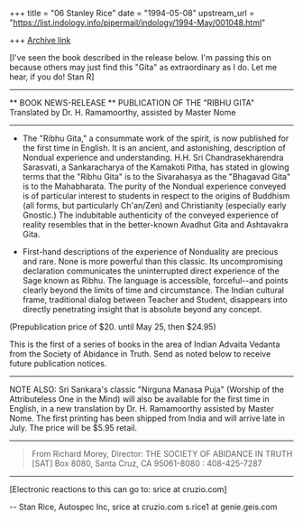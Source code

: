 +++
title = "06 Stanley Rice"
date = "1994-05-08"
upstream_url = "https://list.indology.info/pipermail/indology/1994-May/001048.html"

+++
[Archive link](https://list.indology.info/pipermail/indology/1994-May/001048.html)

[I've seen the book described in the release below. I'm 
passing this on because others may just find this "Gita"
as extraordinary as I do. Let me hear, if you do!  Stan R]

___________________________________________________________

** BOOK NEWS-RELEASE ** PUBLICATION OF THE "RIBHU GITA"
Translated by Dr. H. Ramamoorthy, assisted by Master Nome
___________________________________________________________

- The "Ribhu Gita," a consummate work of the spirit, is now
published for the first time in English. It is an ancient, and
astonishing, description of Nondual experience and understanding.
  H.H. Sri Chandrasekharendra Sarasvati, a Sankaracharya of the
Kamakoti Pitha, has stated in glowing terms that the "Ribhu
Gita" is to the Sivarahasya as the "Bhagavad Gita" is to the
Mahabharata. The purity of the Nondual experience conveyed 
is of particular interest to students in respect to the origins
of Buddhism (all forms, but particularly Ch'an/Zen) and
Christianity (especially early Gnostic.) The indubitable 
authenticity of the conveyed experience of reality resembles that
in the better-known Avadhut Gita and Ashtavakra Gita.

- First-hand descriptions of the experience of Nonduality are 
precious and rare. None is more powerful than this classic. Its
uncompromising declaration communicates the uninterrupted
direct experience of the Sage known as Ribhu. The language
is accessible, forceful--and points clearly beyond the limits of
time and circumstance. The Indian cultural frame, traditional
dialog between Teacher and Student, disappears into directly
penetrating insight that is absolute beyond any concept.

(Prepublication price of $20. until May 25, then $24.95) 

This is the first of a series of books in the area of Indian
Advaita Vedanta from the Society of Abidance in Truth. 
Send as noted below to receive future publication notices.

---------
NOTE ALSO: Sri Sankara's classic "Nirguna Manasa Puja" (Worship
of the Attributeless One in the Mind) will also be available
for the first time in English, in a new translation by Dr.
H. Ramamoorthy assisted by Master Nome. The first printing
has been shipped from India and will arrive late in July.
The price will be $5.95 retail.
_______________________________________________________________

>From Richard Morey, Director: 
THE SOCIETY OF ABIDANCE IN TRUTH  [SAT]
Box 8080, Santa Cruz, CA 95061-8080  :  408-425-7287
_______________________________________________________________

[Electronic reactions to this can go to: srice at cruzio.com]




-- 
Stan Rice, Autospec Inc, srice at cruzio.com  s.rice1 at genie.geis.com









